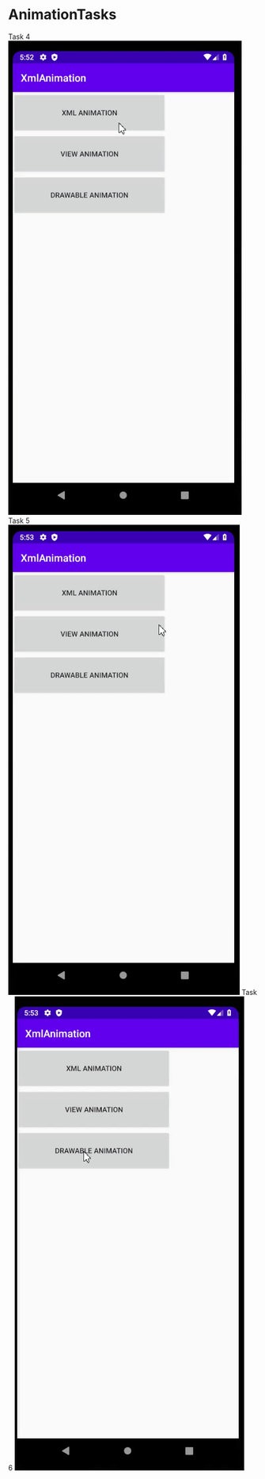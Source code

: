 # AnimationTasks
Task 4
![image](https://github.com/yurik703/AnimationTasks/blob/master/Screenshots/task4.gif)
Task 5
![image](https://github.com/yurik703/AnimationTasks/blob/master/Screenshots/task5.gif)
Task 6
![image](https://github.com/yurik703/AnimationTasks/blob/master/Screenshots/task6.gif)
